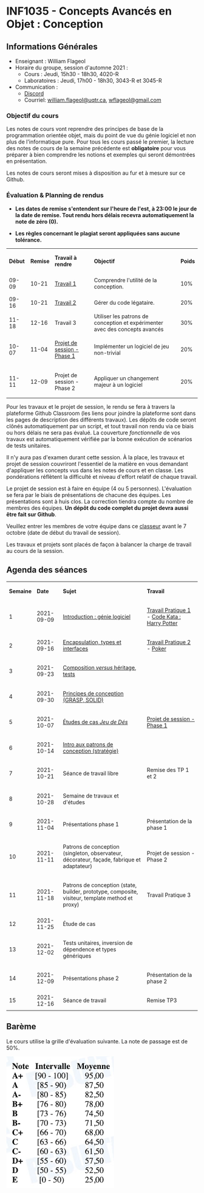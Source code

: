 # INF1035 - Concepts Avancés en Objet : Conception

## Informations Générales

* Enseignant : William Flageol
* Horaire du groupe, session d'automne 2021 :
  * Cours : Jeudi, 15h30 - 18h30, 4020-R
  * Laboratoires : Jeudi, 17h00 - 18h30, 3043-R et 3045-R
* Communication :
  * [Discord](https://discord.gg/npFDAwCXcw)
  * Courriel: william.flageol@uqtr.ca, wflageol@gmail.com

### Objectif du cours

Les notes de cours vont reprendre des principes de base de la programmation orientée objet, mais du point de vue du génie logiciel et non plus de l'informatique pure. Pour tous les cours passé le premier, la lecture des notes de cours de la semaine précédente est **obligatoire** pour vous préparer à bien comprendre les notions et exemples qui seront démontrées en présentation.

Les notes de cours seront mises à disposition au fur et à mesure sur ce Github.

### Évaluation & Planning de rendus

* **Les dates de remise s'entendent sur l'heure de l'est, à 23:00 le jour de la date de remise. Tout rendu hors délais recevra automatiquement la note de zéro (0).**

* **Les règles concernant le plagiat seront appliquées sans aucune tolérance.**

<table>
<tr>
<td>

**Début**

</td>
<td>

**Remise**

</td>
<td>

**Travail à rendre**

</td>
<td>

**Objectif**

</td>
<td>

**Poids**

</td>
</tr>

<tr>
<td>09-09</td>
<td>10-21</td>
<td>

[Travail 1](https://github.com/wflageol-uqtr/inf1035/blob/master/travail1.md)

</td>
<td>Comprendre l'utilité de la conception.</td>
<td>10%</td>
</tr>

<tr>
<td>09-16</td>
<td>10-21</td>
<td>

[Travail 2](https://github.com/wflageol-uqtr/inf1035/blob/master/travail2.md)

</td>
<td>Gérer du code légataire.</td>
<td>20%</td>
</tr>

<tr>
<td>11-18</td>
<td>12-16</td>
<td>

Travail 3

</td>
<td>Utiliser les patrons de conception et expérimenter avec des concepts avancés</td>
<td>30%</td>
</tr>

<tr>
<td>10-07</td>
<td>11-04</td>
<td>

[Projet de session - Phase 1](https://github.com/wflageol-uqtr/inf1035/blob/master/projet.md)

</td>
<td>Implémenter un logiciel de jeu non-trivial</td>
<td>20%</td>
</tr>

<tr>
<td>11-11</td>
<td>12-09</td>
<td>

Projet de session - Phase 2

</td>
<td>Appliquer un changement majeur à un logiciel</td>
<td>20%</td>
</tr>


</table>

Pour les travaux et le projet de session, le rendu se fera à travers la plateforme Github Classroom (les liens pour joindre la plateforme sont dans les pages de description des différents travaux). Les dépôts de code seront clônés automatiquement par un script, et tout travail non rendu via ce biais ou hors délais ne sera pas évalué. La couverture _fonctionnelle_ de vos travaux est automatiquement vérifiée par la bonne exécution de scénarios de tests unitaires.

Il n'y aura pas d'examen durant cette session. À la place, les travaux et projet de session couvriront l'essentiel de la matière en vous demandant d'appliquer les concepts vus dans les notes de cours et en classe. Les pondérations réflètent la difficulté et niveau d'effort relatif de chaque travail.

Le projet de session est à faire en équipe (4 ou 5 personnes). L'évaluation se fera par le biais de présentations de chacune des équipes. Les présentations sont à huis clos. La correction tiendra compte du nombre de membres des équipes. **Un dépôt du code complet du projet devra aussi être fait sur Github**.

Veuillez entrer les membres de votre équipe dans ce [classeur](https://docs.google.com/spreadsheets/d/1bK7ITmnuZhqL8LnlGgS65UYvH9MotiTKkbFpebmqino/edit?usp=sharing) avant le 7 octobre (date de début du travail de session).

Les travaux et projets sont placés de façon à balancer la charge de travail au cours de la session.


## Agenda des séances

<table>
<tr>
<td>

**Semaine**

</td>
<td>

**Date**

</td>
<td>

**Sujet**

</td>
<td>

**Travail**

</td>
<tr>
<td>1</td>
<td>2021-09-09</td>
<td>

[Introduction : génie logiciel](https://github.com/wflageol-uqtr/inf1035/blob/master/semaine1.md)

</td>
<td>

[Travail Pratique 1](https://github.com/wflageol-uqtr/inf1035/blob/master/travail1.md) - [Code Kata : Harry Potter](https://classroom.github.com/a/fMsfizsL)

</td>
</tr>

<tr>
<td>2</td>
<td>2021-09-16</td>
<td>

[Encapsulation, types et interfaces](https://github.com/wflageol-uqtr/inf1035/blob/master/semaine2.md)

</td>
<td>

[Travail Pratique 2](https://github.com/wflageol-uqtr/inf1035/blob/master/travail2.md) - [Poker](https://classroom.github.com/a/gzLRdjgs)

</td>
</tr>

<tr>
<td>3</td>
<td>2021-09-23</td>
<td>

[Composition _versus_ héritage, tests](https://github.com/wflageol-uqtr/inf1035/blob/master/semaine3.md)

</td>
<td></td>
</tr>

<tr>
<td>4</td>
<td>2021-09-30</td>
<td>

[Principes de conception (GRASP, SOLID)](https://github.com/wflageol-uqtr/inf1035/blob/master/semaine4.md)

</td>
<td></td>
</tr>

<tr>
<td>5</td>
<td>2021-10-07</td>
<td>

[Études de cas _Jeu de Dés_](https://github.com/wflageol-uqtr/inf1035/blob/master/etude1.md)

</td>
<td>

[Projet de session - Phase 1](https://github.com/wflageol-uqtr/inf1035/blob/master/projet.md)

</td>
</tr>

<tr>
<td>6</td>
<td>2021-10-14</td>
<td>

[Intro aux patrons de conception (stratégie)](https://github.com/wflageol-uqtr/inf1035/blob/master/semaine6.md)

</td>
<td></td>
</tr>

<tr>
<td>7</td>
<td>2021-10-21</td>
<td>

Séance de travail libre

</td>
<td>

Remise des TP 1 et 2

</td>
</tr>

<tr>
<td>8</td>
<td>2021-10-28</td>
<td>

Semaine de travaux et d'études

</td>
<td></td>
</tr>

<tr>
<td>9</td>
<td>2021-11-04</td>
<td>

Présentations phase 1

</td>
<td>

Présentation de la phase 1

</td>
</tr>

<tr>
<td>10</td>
<td>2021-11-11</td>
<td>

Patrons de conception (singleton, observateur, décorateur, façade, fabrique et adaptateur)

</td>
<td>

Projet de session - Phase 2

</td>
</tr>

<tr>
<td>11</td>
<td>2021-11-18</td>
<td>

Patrons de conception (state, builder, prototype, composite, visiteur, template method et proxy)

</td>
<td>

Travail Pratique 3

</td>
</tr>

<tr>
<td>12</td>
<td>2021-11-25</td>
<td>

Étude de cas

</td>
<td>
</td>
</tr>

<tr>
<td>13</td>
<td>2021-12-02</td>
<td>

Tests unitaires, inversion de dépendence et types génériques

</td>
<td>

</td>
</tr>

<tr>
<td>14</td>
<td>2021-12-09</td>
<td>

Présentations phase 2

</td>
<td>

Présentation de la phase 2

</td>
</tr>

<tr>
<td>15</td>
<td>2021-12-16</td>
<td>

Séance de travail

</td>
<td>

Remise TP3

</td>
</tr>
</table>

## Barème

Le cours utilise la grille d'évaluation suivante. La note de passage est de 50%.

![](resources/plan_echelle.png)
